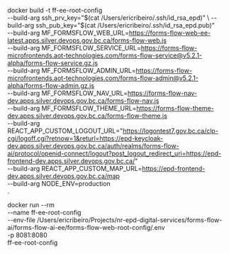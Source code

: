 <!-- First build with proper SSH keys. They are required to pull from AOT's private EE repo. -->

docker build -t ff-ee-root-config \
  --build-arg ssh_prv_key="$(cat /Users/ericribeiro/.ssh/id_rsa_epd)" \
  --build-arg ssh_pub_key="$(cat /Users/ericribeiro/.ssh/id_rsa_epd.pub)" \
  --build-arg MF_FORMSFLOW_WEB_URL=https://forms-flow-web-ee-latest.apps.silver.devops.gov.bc.ca/forms-flow-web.js \
  --build-arg MF_FORMSFLOW_SERVICE_URL=https://forms-flow-microfrontends.aot-technologies.com/forms-flow-service@v5.2.1-alpha/forms-flow-service.gz.js \
  --build-arg MF_FORMSFLOW_ADMIN_URL=https://forms-flow-microfrontends.aot-technologies.com/forms-flow-admin@v5.2.1-alpha/forms-flow-admin.gz.js \
  --build-arg MF_FORMSFLOW_NAV_URL=https://forms-flow-nav-dev.apps.silver.devops.gov.bc.ca/forms-flow-nav.js \
  --build-arg MF_FORMSFLOW_THEME_URL=https://forms-flow-theme-dev.apps.silver.devops.gov.bc.ca/forms-flow-theme.js \
  --build-arg REACT_APP_CUSTOM_LOGOUT_URL="https://logontest7.gov.bc.ca/clp-cgi/logoff.cgi?retnow=1&returl=https://epd-keycloak-dev.apps.silver.devops.gov.bc.ca/auth/realms/forms-flow-ai/protocol/openid-connect/logout?post_logout_redirect_uri=https://epd-frontend-dev.apps.silver.devops.gov.bc.ca/" \
  --build-arg REACT_APP_CUSTOM_MAP_URL=https://epd-frontend-dev.apps.silver.devops.gov.bc.ca/map \
  --build-arg NODE_ENV=production \
  .

<!-- Start the container -->
docker run --rm \
  --name ff-ee-root-config \
  --env-file /Users/ericribeiro/Projects/nr-epd-digital-services/forms-flow-ai/forms-flow-ai-ee/forms-flow-web-root-config/.env \
  -p 8081:8080 \
  ff-ee-root-config

<!-- Now ensure the localhost:8081/config/config.js looks like this: https://forms-flow-web-root-config-dev.apps.silver.devops.gov.bc.ca/config/config.js -->
<!-- It will probably be empty or not exist. Create it and ensure they look the same (e.g., using echo) -->